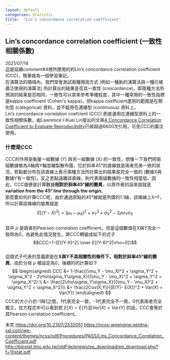 ```yaml
---
layout: default
categories: Statistic
title:  "Lin’s concordance correlation coefficient"
---  
```

## Lin’s concordance correlation coefficient (一致性相關係數)  
2021/07/14  
這是延續comment#4裡所應用的的Lin’s concordance correlation coefficient (CCC)，簡單做為一個學習筆記。  
在演算法的領域內，我們常會測試兩種預測方式 (例如一種新的演算法與一種已被廣泛使用的演算法) 所計算出的結果是否具一致性 (concordance)，即兩種方法所預測的結果是否相同，一致性可以拿來參考準確程度，其中一種常用的一致性指標是kappa coefficient (Cohen's kappa)，但kappa coefficient運用的範圍是在類別型 (categorical) 資料，並不能用在連續型 (continuous) 資料上。  
Lin’s concordance correlation coefcient (CCC) 即是運用在連續型資料上的一致性相關係數，由Lawrence I-Kuei Lin提出的文章<a href="https://doi.org/10.2307/2532051" target="_blank">A Concordance Correlation Coefficient to Evaluate Reproducibility</a>已經超過6600次引用，可見CCC的廣泛使用。  
  
### 什麼是CCC  
CCC的作用是衡量一組數據 (Y) 與另一組數據 (X) 的一致性，想像一下我們把兩組數據做為X軸與Y軸並繪製散布圖，位於斜率45&deg;的直線就是兩者完美一致的狀況，若點都分布在該直線上表示兩種方法所計算出的結果是完全一致的 (數據X與數據Y有一致性)，反之若點遠離該直線，則代表兩組數據的一致性相當低，因此，CCC值便是計算數據**相對於斜率45&deg;線的變異**，以原作者的話來說就是**variation from the 45&deg; line through the origin**。  
那麼要如何計算CCC呢，由於通過原點的45&deg;線就是所謂的1:1線，該條線上X=Y，所以計算該條線的變異就是  
$$E[(Y-X)^2]=(\mu_Y - \mu_X)^2 + \sigma_Y^2 + \sigma_X^2 - 2\rho\sigma_Y\sigma_X$$  
其中 $\rho$ 是兩者的Pearson correlation coefficient。但是這個數值在X與Y完全一致時為0，為避免此情況發生，將CCC轉變成如下的式子  
$$CCC=1-{E[(Y-X)^2] \over E[(Y-X)^2|\rho=0]}$$  
這個式子代表的意義即是在**X與Y不具相關性的條件下，相對於斜率45&deg;線的變異**，由於分母 $\rho$ 被設定為0，後續的的計算如下  
$$
\begin{aligned}
CCC &= 1-\frac{(\mu_Y - \mu_X)^2 + \sigma_Y^2 + \sigma_X^2 - 2\rho\sigma_Y\sigma_X}{(\mu_Y - \mu_X)^2 + \sigma_Y^2 + \sigma_X^2} \\
&= \frac{2\rho\sigma_Y\sigma_X}{(\mu_Y - \mu_X)^2 + \sigma_Y^2 + \sigma_X^2}\\
&= \frac{2Cov(X,Y)}{[E(Y)- E(X)]^2 + Var(X) + Var(Y)}
\end{aligned}
$$
CCC的大小介於-1與1之間，1代表完全一致，-1代表完全不一致，0代表兩者完全獨立，從方程式中可以看到若 $E(X)=E(Y)$且$Var(X)=Var(Y)$ 的話，CCC會等於其Pearson correlation coefficient。


未完
https://doi.org/10.2307/2532051
https://ncss-wpengine.netdna-ssl.com/wp-content/themes/ncss/pdf/Procedures/PASS/Lins_Concordance_Correlation_Coefficient.pdf  
http://biostat.tmu.edu.tw/oldFile/enews/ep_download/ep_download.php?f=10stat.pdf
